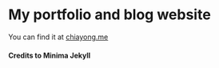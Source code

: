 # My portfolio and blog website 
You can find it at [chiayong.me](http://www.chiayong.me)


#### Credits to Minima Jekyll